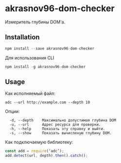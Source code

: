 # akrasnov96-dom-checker

Измеритель глубины DOM'a.

## Installation

```javascript
npm install --save akrasnov96-dom-checker
```

Для использования CLI
```javascript
npm install -g akrasnov96-dom-checker
```

## Usage

Как исполняемый файл:
```
adc --url http://example.com --depth 10
```
Опции:
```
  -d, --depth    Максимально допустимая глубина DOM 
  -u, --url      Адрес ресурса для проверки.        
  -h, --help     Показать эту справку и выйти.      
  -s, --show     Показать вычисленую глубину DOM.  
```

Как подключаемую библиотеку: 
```javascript
const add = require(‘adc’);
add.detect(url, depth).then().catch();
```

